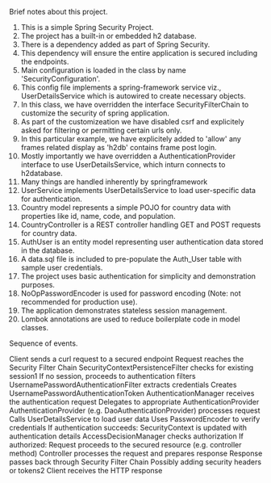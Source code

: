 Brief notes about this project.

1. This is a simple Spring Security Project.
2. The project has a built-in or embedded h2 database.
3. There is a dependency added as part of Spring Security.
4. This dependency will ensure the entire application is secured including the endpoints.
5. Main configuration is loaded in the class by name 'SecurityConfiguration'.
6. This config file implements a spring-framework service viz., UserDetailsService which is autowired to create necessary objects.
7. In this class, we have overridden the interface SecurityFilterChain to customize the security of spring application.
8. As part of the customizeation we have disabled csrf and explicitely asked for filtering or permitting certain urls only.
9. In this particular example, we have explicitely added to 'allow' any frames related display as 'h2db' contains frame post login.
10. Mostly importantly we have overridden a AuthenticationProvider interface to use UserDetailsService, which inturn connects to h2database.
11. Many things are handled inherently by springframework
12. UserService implements UserDetailsService to load user-specific data for authentication.
13. Country model represents a simple POJO for country data with properties like id, name, code, and population.
14. CountryController is a REST controller handling GET and POST requests for country data.
15. AuthUser is an entity model representing user authentication data stored in the database.
16. A data.sql file is included to pre-populate the Auth_User table with sample user credentials.
17. The project uses basic authentication for simplicity and demonstration purposes.
18. NoOpPasswordEncoder is used for password encoding (Note: not recommended for production use).
19. The application demonstrates stateless session management.
20. Lombok annotations are used to reduce boilerplate code in model classes.


Sequence of events.

Client sends a curl request to a secured endpoint
Request reaches the Security Filter Chain
SecurityContextPersistenceFilter checks for existing session1
If no session, proceeds to authentication filters
UsernamePasswordAuthenticationFilter extracts credentials
Creates UsernamePasswordAuthenticationToken
AuthenticationManager receives the authentication request
Delegates to appropriate AuthenticationProvider
AuthenticationProvider (e.g. DaoAuthenticationProvider) processes request
Calls UserDetailsService to load user data
Uses PasswordEncoder to verify credentials
If authentication succeeds:
    SecurityContext is updated with authentication details
    AccessDecisionManager checks authorization
If authorized:
    Request proceeds to the secured resource (e.g. controller method)
    Controller processes the request and prepares response
    Response passes back through Security Filter Chain
    Possibly adding security headers or tokens2
    Client receives the HTTP response